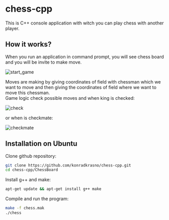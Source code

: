 # chess-cpp

This is C++ console application with witch you can play chess with another player.

## How it works?

When you run an application in command prompt, you will see chess board and you will be invite to make move.

![start_game](https://user-images.githubusercontent.com/55924004/93360424-eebbbe00-f843-11ea-8ea4-0a78432c0f25.PNG)

Moves are making by giving coordinates of field with chessman which we want to move and then giving the coordinates of field where we want to move this chessman.\
Game logic check possible moves and when king is checked:

![check](https://user-images.githubusercontent.com/55924004/93360433-f24f4500-f843-11ea-9c37-342763b459b2.PNG)

or when is checkmate:

![checkmate](https://user-images.githubusercontent.com/55924004/93360443-f4b19f00-f843-11ea-99e1-7976c3534cbc.PNG)

## Installation on Ubuntu

Clone github repository:

```bash
git clone https://github.com/konradkrasno/chess-cpp.git
cd chess-cpp/ChessBoard
```
Install g++ and make:
```bash
apt-get update && apt-get install g++ make
```
Compile and run the program:
```bash
make -f chess.mak
./chess
```
